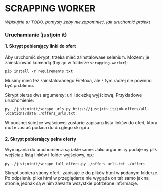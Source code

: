# SCRAPPING WORKER

_Wpisujcie tu TODO, pomysły żeby nie zapomnieć, jak uruchomić projekt_

### Uruchamianie (justjoin.it)

#### 1. Skrypt pobierający linki do ofert

Aby uruchomić skrypt, trzeba mieć zainstalowane selenium. Możemy je zainstalować komendą (będąc w folderze `scrapping-worker`):

```pip install -r requirements.txt```

Musimy mieć też zainstalowanego Firefoxa, ale z tym raczej nie powinno być problemu.

Skrypt bierze dwa argumenty: url i ścieżkę wyjściową. Przykładowe uruchomienie:

```py ./justjoinit/scrape_urls.py https://justjoin.it/job-offers/all-locations/data ./offers_urls.txt```

W podanej ścieżce wyjściowej zostanie zapisana lista linków do ofert, która może zostać podana do drugiego skryptu

#### 2. Skrypt pobierający pełne oferty

Wymagania do uruchomienia są takie same. Jako argumenty podajemy plik wejścia z listą linków i folder wyjściowy, np.:

```py ./justjoinit/scrape_full_offers.py ./offers_urls.txt ./offers```

Skrypt pobiera strony ofert i zapisuje je do plików html w podanym folderze. Po odpaleniu pliku html w przeglądarce nie wygląda on tak samo jak na stronie, jednak są w nim zawarte wszystkie potrzebne informacje.